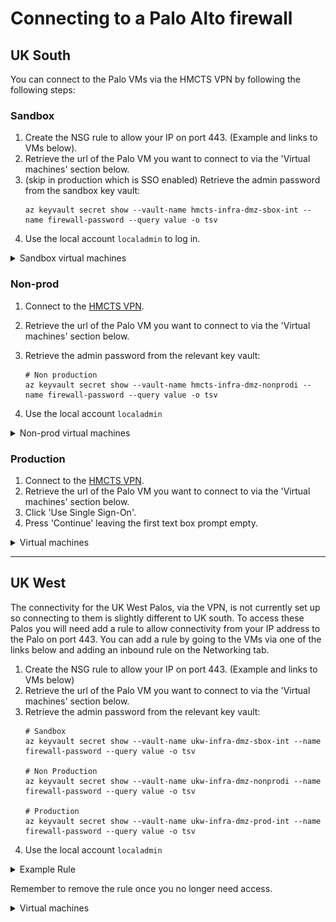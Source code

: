 # Connecting to a Palo Alto firewall

## UK South 

You can connect to the Palo VMs via the HMCTS VPN by following the following steps: 

### Sandbox

1. Create the NSG rule to allow your IP on port 443. (Example and links to VMs below).
2. Retrieve the url of the Palo VM you want to connect to via the 'Virtual machines' section below.
3. (skip in production which is SSO enabled) Retrieve the admin password from the sandbox key vault:
    ```
    az keyvault secret show --vault-name hmcts-infra-dmz-sbox-int --name firewall-password --query value -o tsv
    ```
4. Use the local account `localadmin` to log in.

<details>

<summary>Sandbox virtual machines</summary>

### Sandbox

- [hmcts-hub-sbox-int-palo-vm-0](https://portal.azure.com/#@HMCTS.NET/resource/subscriptions/ea3a8c1e-af9d-4108-bc86-a7e2d267f49c/resourceGroups/hmcts-hub-sbox-int/providers/Microsoft.Compute/virtualMachines/hmcts-hub-sbox-int-palo-vm-0/overview) - https://uksouth-palo-0.sandbox.platform.hmcts.net
- [hmcts-hub-sbox-int-palo-vm-1](https://portal.azure.com/#@HMCTS.NET/resource/subscriptions/ea3a8c1e-af9d-4108-bc86-a7e2d267f49c/resourceGroups/hmcts-hub-sbox-int/providers/Microsoft.Compute/virtualMachines/hmcts-hub-sbox-int-palo-vm-1/overview) - https://uksouth-palo-1.sandbox.platform.hmcts.net

</details>

### Non-prod 

1. Connect to the [HMCTS VPN](https://portal.platform.hmcts.net/).
2. Retrieve the url of the Palo VM you want to connect to via the 'Virtual machines' section below.  
3. Retrieve the admin password from the relevant key vault:

    ```
    # Non production
    az keyvault secret show --vault-name hmcts-infra-dmz-nonprodi --name firewall-password --query value -o tsv
    ```

4. Use the local account `localadmin`

<details>

<summary>Non-prod virtual machines</summary>

- [hmcts-hub-nonprodi-palo-vm-0](https://portal.azure.com/#@HMCTS.NET/resource/subscriptions/fb084706-583f-4c9a-bdab-949aac66ba5c/resourceGroups/hmcts-hub-nonprodi/providers/Microsoft.Compute/virtualMachines/hmcts-hub-nonprodi-palo-vm-0/overview) - https://uksouth-nonprod-palo-0.platform.hmcts.net
- [hmcts-hub-nonprodi-palo-vm-1](https://portal.azure.com/#@HMCTS.NET/resource/subscriptions/fb084706-583f-4c9a-bdab-949aac66ba5c/resourceGroups/hmcts-hub-nonprodi/providers/Microsoft.Compute/virtualMachines/hmcts-hub-nonprodi-palo-vm-1/overview) - https://uksouth-nonprod-palo-1.platform.hmcts.net

</details>

### Production

1. Connect to the [HMCTS VPN](https://portal.platform.hmcts.net/).
2. Retrieve the url of the Palo VM you want to connect to via the 'Virtual machines' section below.  
3. Click 'Use Single Sign-On'.
4. Press 'Continue' leaving the first text box prompt empty.


<details>

<summary>Virtual machines</summary>

### Production

- [hmcts-hub-prod-int-palo-vm-0](https://portal.azure.com/#@HMCTS.NET/resource/subscriptions/0978315c-75fe-4ada-9d11-1eb5e0e0b214/resourceGroups/hmcts-hub-prod-int/providers/Microsoft.Compute/virtualMachines/hmcts-hub-prod-int-palo-vm-0/overview) - https://uksouth-prod-palo-0.platform.hmcts.net
- [hmcts-hub-prod-int-palo-vm-1](https://portal.azure.com/#@HMCTS.NET/resource/subscriptions/0978315c-75fe-4ada-9d11-1eb5e0e0b214/resourceGroups/hmcts-hub-prod-int/providers/Microsoft.Compute/virtualMachines/hmcts-hub-prod-int-palo-vm-1/overview) - https://uksouth-prod-palo-1.platform.hmcts.net

</details>

---

## UK West

The connectivity for the UK West Palos, via the VPN, is not currently set up so connecting to them is slightly different to UK south.
To access these Palos you will need add a rule to allow connectivity from your IP address to the Palo on port 443.
You can add a rule by going to the VMs via one of the links below and adding an inbound rule on the Networking tab. 

1. Create the NSG rule to allow your IP on port 443. (Example and links to VMs below)
2. Retrieve the url of the Palo VM you want to connect to via the 'Virtual machines' section below.
3. Retrieve the admin password from the relevant key vault:
    ```
    # Sandbox
    az keyvault secret show --vault-name ukw-infra-dmz-sbox-int --name firewall-password --query value -o tsv

    # Non Production 
    az keyvault secret show --vault-name ukw-infra-dmz-nonprodi --name firewall-password --query value -o tsv
    
    # Production
    az keyvault secret show --vault-name ukw-infra-dmz-prod-int --name firewall-password --query value -o tsv
    ```
4. Use the local account `localadmin`


<details>

<summary>Example Rule</summary>

![Validate Button](images/nsg-rule.png)

</details>

Remember to remove the rule once you no longer need access.

<details>

<summary>Virtual machines</summary>

### Sandbox

- [ukw-hub-sbox-int-palo-vm-0](https://portal.azure.com/#@HMCTS.NET/resource/subscriptions/ea3a8c1e-af9d-4108-bc86-a7e2d267f49c/resourceGroups/UKW-HUB-SBOX-INT/providers/Microsoft.Compute/virtualMachines/ukw-hub-sbox-int-palo-vm-0/overview) - https://uksouth-palo-0.sandbox.platform.hmcts.net
- [ukw-hub-sbox-int-palo-vm-1](https://portal.azure.com/#@HMCTS.NET/resource/subscriptions/ea3a8c1e-af9d-4108-bc86-a7e2d267f49c/resourceGroups/UKW-HUB-SBOX-INT/providers/Microsoft.Compute/virtualMachines/ukw-hub-sbox-int-palo-vm-1/overview) - https://ukwest-palo-1.sandbox.platform.hmcts.net

### Non Production

- [ukw-hub-nonprodi-palo-vm-0](https://portal.azure.com/#@HMCTS.NET/resource/subscriptions/fb084706-583f-4c9a-bdab-949aac66ba5c/resourceGroups/ukw-hub-nonprodi/providers/Microsoft.Compute/virtualMachines/ukw-hub-nonprodi-palo-vm-0/overview) - https://ukwest-nonprod-palo-0.platform.hmcts.net
- [ukw-hub-nonprodi-palo-vm-1](https://portal.azure.com/#@HMCTS.NET/resource/subscriptions/fb084706-583f-4c9a-bdab-949aac66ba5c/resourceGroups/ukw-hub-nonprodi/providers/Microsoft.Compute/virtualMachines/ukw-hub-nonprodi-palo-vm-1/overview) - https://ukwest-nonprod-palo-1.platform.hmcts.net

### Production 
- [ukw-hub-prod-int-palo-vm-0](https://portal.azure.com/#@HMCTS.NET/resource/subscriptions/0978315c-75fe-4ada-9d11-1eb5e0e0b214/resourceGroups/UKW-HUB-PROD-INT/providers/Microsoft.Compute/virtualMachines/ukw-hub-prod-int-palo-vm-0/overview) - https://ukwest-prod-palo-0.platform.hmcts.net
- [ukw-hub-prod-int-palo-vm-1](https://portal.azure.com/#@HMCTS.NET/resource/subscriptions/0978315c-75fe-4ada-9d11-1eb5e0e0b214/resourceGroups/UKW-HUB-PROD-INT/providers/Microsoft.Compute/virtualMachines/ukw-hub-prod-int-palo-vm-1/overview) - https://ukwest-prod-palo-1.platform.hmcts.net

</details>
